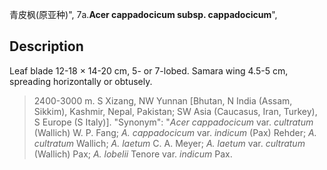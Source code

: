 青皮枫(原亚种)",
7a.**Acer cappadocicum subsp. cappadocicum**",

## Description
Leaf blade 12-18 × 14-20 cm, 5- or 7-lobed. Samara wing 4.5-5 cm, spreading horizontally or obtusely.

> 2400-3000 m. S Xizang, NW Yunnan [Bhutan, N India (Assam, Sikkim), Kashmir, Nepal, Pakistan; SW Asia (Caucasus, Iran, Turkey), S Europe (S Italy)].
  "Synonym": "*Acer cappadocicum* var. *cultratum* (Wallich) W. P. Fang; *A. cappadocicum* var. *indicum* (Pax) Rehder; *A. cultratum* Wallich; *A. laetum* C. A. Meyer; *A. laetum* var. *cultratum* (Wallich) Pax; *A. lobelii* Tenore var. *indicum* Pax.
